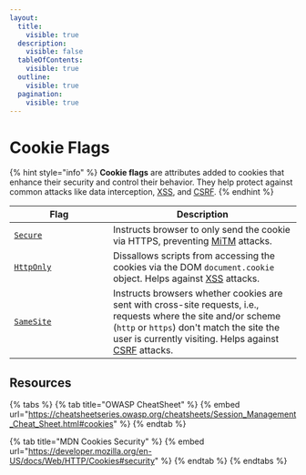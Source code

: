 ```yaml
---
layout:
  title:
    visible: true
  description:
    visible: false
  tableOfContents:
    visible: true
  outline:
    visible: true
  pagination:
    visible: true
---
```


# Cookie Flags

{% hint style="info" %}
**Cookie flags** are attributes added to cookies that enhance their security and control their behavior. They help protect against common attacks like data interception, [XSS](../injections/xss/), and [CSRF](../csrf.md).
{% endhint %}

<table><thead><tr><th width="158">Flag</th><th>Description</th></tr></thead><tbody><tr><td><a href="https://cheatsheetseries.owasp.org/cheatsheets/Session_Management_Cheat_Sheet.html#secure-attribute"><code>Secure</code></a></td><td>Instructs browser to only send the cookie via HTTPS, preventing <a data-footnote-ref href="#user-content-fn-1">MiTM</a> attacks.</td></tr><tr><td><a href="https://cheatsheetseries.owasp.org/cheatsheets/Session_Management_Cheat_Sheet.html#httponly-attribute"><code>HttpOnly</code></a></td><td>Dissallows scripts from accessing the cookies via the DOM <code>document.cookie</code> object. Helps against <a href="../injections/xss/">XSS</a> attacks.</td></tr><tr><td><a href="https://cheatsheetseries.owasp.org/cheatsheets/Session_Management_Cheat_Sheet.html#samesite-attribute"><code>SameSite</code></a></td><td>Instructs browsers whether cookies are sent with cross-site requests, i.e., requests where the site and/or scheme (<code>http</code> or <code>https</code>) don't match the site the user is currently visiting. Helps against <a href="../csrf.md">CSRF</a> attacks.</td></tr></tbody></table>

## Resources

{% tabs %}
{% tab title="OWASP CheatSheet" %}
{% embed url="https://cheatsheetseries.owasp.org/cheatsheets/Session_Management_Cheat_Sheet.html#cookies" %}
{% endtab %}

{% tab title="MDN Cookies Security" %}
{% embed url="https://developer.mozilla.org/en-US/docs/Web/HTTP/Cookies#security" %}
{% endtab %}
{% endtabs %}

[^1]: Man in The Middle
